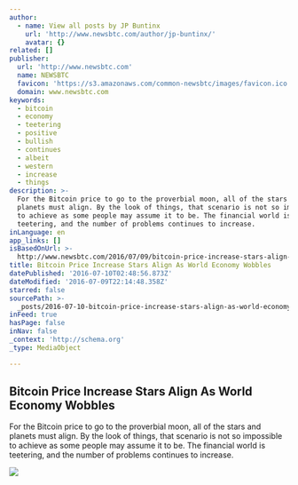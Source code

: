 ```yaml
---
author:
  - name: View all posts by JP Buntinx
    url: 'http://www.newsbtc.com/author/jp-buntinx/'
    avatar: {}
related: []
publisher:
  url: 'http://www.newsbtc.com'
  name: NEWSBTC
  favicon: 'https://s3.amazonaws.com/common-newsbtc/images/favicon.ico'
  domain: www.newsbtc.com
keywords:
  - bitcoin
  - economy
  - teetering
  - positive
  - bullish
  - continues
  - albeit
  - western
  - increase
  - things
description: >-
  For the Bitcoin price to go to the proverbial moon, all of the stars and
  planets must align. By the look of things, that scenario is not so impossible
  to achieve as some people may assume it to be. The financial world is
  teetering, and the number of problems continues to increase.
inLanguage: en
app_links: []
isBasedOnUrl: >-
  http://www.newsbtc.com/2016/07/09/bitcoin-price-increase-stars-align-world-economy-wobbles/
title: Bitcoin Price Increase Stars Align As World Economy Wobbles
datePublished: '2016-07-10T02:48:56.873Z'
dateModified: '2016-07-09T22:14:48.358Z'
starred: false
sourcePath: >-
  _posts/2016-07-10-bitcoin-price-increase-stars-align-as-world-economy-wobbles.md
inFeed: true
hasPage: false
inNav: false
_context: 'http://schema.org'
_type: MediaObject

---
```

<article style=""><h1>Bitcoin Price Increase Stars Align As World Economy Wobbles</h1><p>For the Bitcoin price to go to the proverbial moon, all of the stars and planets must align. By the look of things, that scenario is not so impossible to achieve as some people may assume it to be. The financial world is teetering, and the number of problems continues to increase.</p><img src="http://s3.amazonaws.com/main-newsbtc-images/2016/07/09132242/shutterstock_366994667.jpg" /></article>